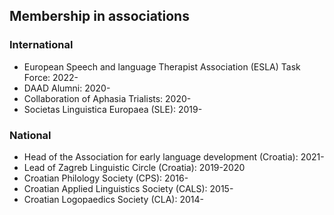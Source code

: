 ## Membership in associations

### International
- European Speech and language Therapist Association (ESLA) Task Force: 2022-
- DAAD Alumni: 2020-
- Collaboration of Aphasia Trialists: 2020-
- Societas Linguistica Europaea (SLE): 2019-

### National
- Head of the Association for early language development (Croatia): 2021-
- Lead of Zagreb Linguistic Circle (Croatia): 2019-2020
- Croatian Philology Society (CPS): 2016-
- Croatian Applied Linguistics Society (CALS): 2015-
- Croatian Logopaedics Society (CLA): 2014-
